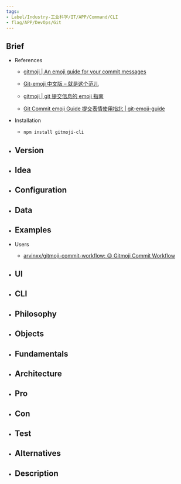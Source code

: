 ```yaml
---
tags:
- Label/Industry-工业科学/IT/APP/Command/CLI
- flag/APP/DevOps/Git
---
```


## Brief

- References
    - [gitmoji | An emoji guide for your commit messages](https://gitmoji.dev/)

    - [Git-emoji 中文版 – 就是这个范儿](https://www.thisfaner.com/o/git-emoji/)

    - [gitmoji | git 提交信息的 emoji 指南](https://gitmoji.js.org/)

    - [Git Commit emoji Guide  提交表情使用指北 | git-emoji-guide](https://hooj0.github.io/git-emoji-guide/)

- Installation
    - `npm install gitmoji-cli`

- Version
    - 

- Idea
    - 

- Configuration
    - 

- Data
    - 

- Examples
    - 

- Users
    - [arvinxx/gitmoji-commit-workflow: 😉 Gitmoji Commit Workflow](https://github.com/arvinxx/gitmoji-commit-workflow)

- UI
    - 

- CLI
    - 

- Philosophy
    - 

- Objects
    - 

- Fundamentals
    - 

- Architecture
    - 

- Pro
    - 

- Con
    - 

- Test
    - 

- Alternatives
    - 

- Description
    - 
